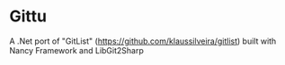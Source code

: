Gittu
======

A .Net port of "GitList" (https://github.com/klaussilveira/gitlist) built with Nancy Framework and LibGit2Sharp
